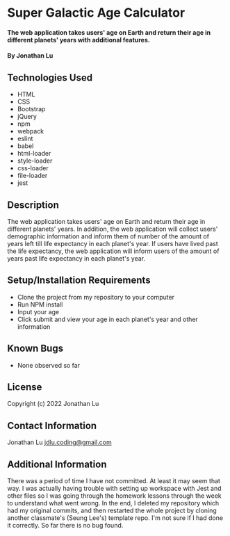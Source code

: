 # Super Galactic Age Calculator

#### The web application takes users' age on Earth and return their age in different planets' years with additional features.

#### By Jonathan Lu

## Technologies Used

* HTML
* CSS
* Bootstrap
* jQuery
* npm
* webpack
* eslint
* babel
* html-loader
* style-loader
* css-loader
* file-loader
* jest

## Description

The web application takes users' age on Earth and return their age in different planets' years. In addition, the web application will collect users' demographic information and inform them of number of the amount of years left till life expectancy in each planet's year. If users have lived past the life expectancy, the web application will inform users of the amount of years past life expectancy in each planet's year.

## Setup/Installation Requirements

* Clone the project from my repository to your computer
* Run NPM install
* Input your age
* Click submit and view your age in each planet's year and other information

## Known Bugs

* None observed so far

## License

Copyright (c) 2022 Jonathan Lu

## Contact Information

Jonathan Lu
jdlu.coding@gmail.com

## Additional Information

There was a period of time I have not committed. At least it may seem that way. I was actually having trouble with setting up workspace with Jest and other files so I was going through the homework lessons through the week to understand what went wrong. In the end, I deleted my repository which had my original commits, and then restarted the whole project by cloning another classmate's (Seung Lee's) template repo. I'm not sure if I had done it correctly. So far there is no bug found.